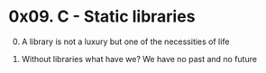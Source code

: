 # 0x09. C - Static libraries

0. A library is not a luxury but one of the necessities of life

1. Without libraries what have we? We have no past and no future
